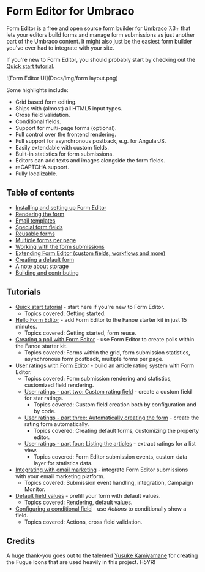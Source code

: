 # Form Editor for Umbraco

Form Editor is a free and open source form builder for [Umbraco](http://umbraco.com/) 7.3+ that lets your editors build forms and manage form submissions as just another part of the Umbraco content. It might also just be the easiest form builder you've ever had to integrate with your site.

If you're new to Form Editor, you should probably start by checking out the [Quick start tutorial](Tutorials/QuickStart.md).

![Form Editor UI](Docs/img/form layout.png)

Some highlights include:
* Grid based form editing.
* Ships with (almost) all HTML5 input types.
* Cross field validation.
* Conditional fields.
* Support for multi-page forms (optional).
* Full control over the frontend rendering.
* Full support for asynchronous postback, e.g. for AngularJS.
* Easily extendable with custom fields.
* Built-in statistics for form submissions.
* Editors can add texts and images alongside the form fields.
* reCAPTCHA support.
* Fully localizable.

## Table of contents
* [Installing and setting up Form Editor](Docs/install.md)
* [Rendering the form](Docs/render.md)
* [Email templates](Docs/emails.md)
* [Special form fields](Docs/fields.md)
* [Reusable forms](Docs/reuse.md)
* [Multiple forms per page](Docs/multiple.md)
* [Working with the form submissions](Docs/submissions.md)
* [Extending Form Editor (custom fields, workflows and more)](Docs/extend.md)
* [Creating a default form](Docs/initialize.md)
* [A note about storage](Docs/storage.md)
* [Building and contributing](Docs/build.md)

## Tutorials
* [Quick start tutorial](Tutorials/QuickStart.md) - start here if you're new to Form Editor.
    * Topics covered: Getting started.
* [Hello Form Editor](Tutorials/HelloFormEditor.md) - add Form Editor to the Fanoe starter kit in just 15 minutes.
    * Topics covered: Getting started, form reuse.
* [Creating a poll with Form Editor](Tutorials/Poll.md) - use Form Editor to create polls within the Fanoe starter kit.
    * Topics covered: Forms within the grid, form submission statistics, asynchronous form postback, multiple forms per page.
* [User ratings with Form Editor](Tutorials/Ratings.md) - build an article rating system with Form Editor.
    * Topics covered: Form submission rendering and statistics, customized field rendering.
    * [User ratings - part two: Custom rating field](Tutorials/RatingsPartTwo.md) - create a custom field for star ratings.
        * Topics covered: Custom field creation both by configuration and by code.
    * [User ratings - part three: Automatically creating the form](Tutorials/RatingsPartThree.md) - create the rating form automatically.
        * Topics covered: Creating default forms, customizing the property editor.
    * [User ratings - part four: Listing the articles](Tutorials/RatingsPartFour.md) - extract ratings for a list view.
        * Topics covered: Form Editor submission events, custom data layer for statistics data.
* [Integrating with email marketing](Tutorials/EmailMarketing.md) - integrate Form Editor submissions with your email marketing platform.
    * Topics covered: Submission event handling, integration, Campaign Monitor.
* [Default field values](Tutorials/DefaultValues.md) - prefill your form with default values.
    * Topics covered: Rendering, default values.
* [Configuring a conditional field](Tutorials/ConditionalField.md) - use *Actions* to conditionally show a field.
    * Topics covered: Actions, cross field validation.

## Credits
A huge thank-you goes out to the talented [Yusuke Kamiyamane](http://p.yusukekamiyamane.com/) for creating the Fugue Icons that are used heavily in this project. H5YR!

